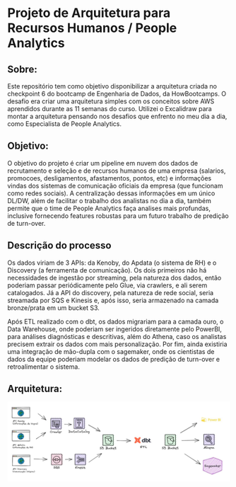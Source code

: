 # Projeto de Arquitetura para Recursos Humanos / People Analytics
## Sobre:

Este repositório tem como objetivo disponibilizar a arquitetura criada no checkpoint 6 do bootcamp de Engenharia de Dados, da HowBootcamps. O desafio era criar uma arquitetura simples com os conceitos sobre AWS aprendidos durante as 11 semanas do curso. Utilizei o Excalidraw para montar a arquitetura pensando nos desafios que enfrento no meu dia a dia, como Especialista de People Analytics.

## Objetivo:

O objetivo do projeto é criar um pipeline em nuvem dos dados de recrutamento e seleção e de recursos humanos de uma empresa (salarios, promocoes, desligamentos, afastamentos, pontos, etc) e informações vindas dos sistemas de comunicação oficiais da empresa (que funcionam como redes sociais). A centralização dessas informações em um único DL/DW, além de facilitar o trabalho dos analistas no dia a dia, também permite que o time de People Analytics faça analises mais profundas, inclusive fornecendo features robustas para um futuro trabalho de predição de turn-over.

## Descrição do processo

Os dados viriam de 3 APIs: da Kenoby, do Apdata (o sistema de RH) e o Discovery (a ferramenta de comunicação). Os dois primeiros não há necessidades de ingestão por streaming, pela natureza dos dados, então poderiam passar periódicamente pelo Glue, via crawlers, e ali serem catalogados. Já a API do discovery, pela natureza de rede social, seria streamada por SQS e Kinesis e, após isso, seria armazenado na camada bronze/prata em um bucket S3.

Após ETL realizado com o dbt, os dados migrariam para a camada ouro, o Data Warehouse, onde poderiam ser ingeridos diretamente pelo PowerBI, para análises diagnósticas e descritivas, além do Athena, caso os analistas precisem extrair os dados com mais personalização. Por fim, ainda existiria uma integração de mão-dupla com o sagemaker, onde os cientistas de dados da equipe poderiam modelar os dados de predição de turn-over e retroalimentar o sistema.

## Arquitetura:

![img](https://github.com/romulo-leao/how-data-engineering/blob/main/arquitetura%20RH.JPG?raw=true)
